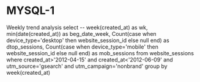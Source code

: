 # MYSQL-1
Weekly trend analysis
select
-- week(created_at) as wk,
min(date(created_at)) as beg_date_week,
Count(case when device_type='desktop' then website_session_id else null end) as dtop_sessions,
Count(case when device_type='mobile' then website_session_id else null end) as mob_sessions
from website_sessions
where created_at>'2012-04-15'
and created_at<'2012-06-09'
and utm_source='gsearch'
and utm_campaign='nonbrand'
group by week(created_at)
